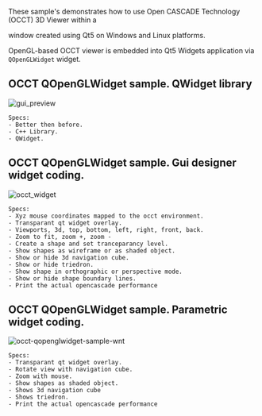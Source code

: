 These sample's demonstrates how to use Open CASCADE Technology (OCCT) 3D Viewer within a 

window created using Qt5 on Windows and Linux platforms.

OpenGL-based OCCT viewer is embedded into Qt5 Widgets application via `QOpenGLWidget` widget.


OCCT QOpenGLWidget sample. QWidget library
-----------------

![gui_preview](https://user-images.githubusercontent.com/44880102/151472889-d7c74424-c67c-4d27-86bb-47ac6700d3d9.jpg)

    Specs:
    - Better then before.
    - C++ Library.
    - QWidget.
 
OCCT QOpenGLWidget sample. Gui designer widget coding.
------------------

![occt_widget](https://user-images.githubusercontent.com/44880102/151247897-0e7f69ef-58fa-453a-8ffb-3e2d0e3b8838.jpg)

    Specs:
    - Xyz mouse coordinates mapped to the occt environment.
    - Transparant qt widget overlay.
    - Viewports, 3d, top, bottom, left, right, front, back.
    - Zoom to fit, zoom +, zoom -
    - Create a shape and set tranceparancy level.
    - Show shapes as wireframe or as shaded object.
    - Show or hide 3d navigation cube.
    - Show or hide triedron.
    - Show shape in orthographic or perspective mode.
    - Show or hide shape boundary lines.
    - Print the actual opencascade performance
    
OCCT QOpenGLWidget sample. Parametric widget coding.
--------------------

![occt-qopenglwidget-sample-wnt](https://user-images.githubusercontent.com/44880102/151248072-c18aebc2-86af-4cc6-9bfa-e6a94649db45.png)

    Specs:
    - Transparant qt widget overlay.
    - Rotate view with navigation cube.
    - Zoom with mouse.
    - Show shapes as shaded object.
    - Shows 3d navigation cube
    - Shows triedron.
    - Print the actual opencascade performance
